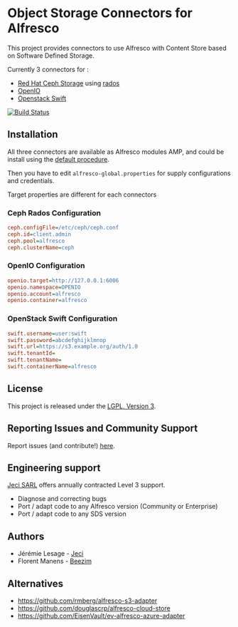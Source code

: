# Object Storage Connectors for Alfresco

This project provides connectors to use Alfresco with Content Store based on Software Defined Storage.

Currently 3 connectors for :

* [Red Hat Ceph Storage](https://www.redhat.com/fr/technologies/storage/ceph) using [rados](http://docs.ceph.com/docs/master/rados/api/librados-intro/)
* [OpenIO](http://openio.io/)
* [Openstack Swift](http://docs.openstack.org/developer/swift/)

[![Build Status](https://travis-ci.org/jeci-sarl/alfresco-object-storage-connectors.svg?branch=master)](https://travis-ci.org/jeci-sarl/alfresco-object-storage-connectors)


## Installation

All three connectors are available as Alfresco modules AMP, and could be install using the [default procedure](http://docs.alfresco.com/5.2/tasks/amp-install.html).

Then you have to edit `alfresco-global.properties` for supply configurations and credentials.

Target properties are different for each connectors

### Ceph Rados Configuration

``` ini
ceph.configFile=/etc/ceph/ceph.conf
ceph.id=client.admin
ceph.pool=alfresco
ceph.clusterName=ceph
```


### OpenIO Configuration

``` ini
openio.target=http://127.0.0.1:6006
openio.namespace=OPENIO
openio.account=alfresco
openio.container=alfresco
```


### OpenStack Swift Configuration

``` ini
swift.username=user:swift
swift.password=abcdefghijklmnop
swift.url=https://s3.example.org/auth/1.0
swift.tenantId=
swift.tenantName=
swift.containerName=alfresco
```


## License

This project is released under the [LGPL, Version 3](https://www.gnu.org/licenses/lgpl.html).


## Reporting Issues and Community Support

Report issues (and contribute!) [here](https://github.com/jeci-sarl/alfresco-object-storage-connectors/issues?milestone=1&state=open).

## Engineering support

[Jeci SARL](https://jeci.fr/about.html) offers annually contracted Level 3 support.

- Diagnose and correcting bugs
- Port / adapt code to any Alfresco version (Community or Enterprise)
- Port / adapt code to any SDS version

## Authors

- Jérémie Lesage - [Jeci](https://jeci.fr)
- Florent Manens - [Beezim](https://beezim.fr)


## Alternatives

* https://github.com/rmberg/alfresco-s3-adapter
* https://github.com/douglascrp/alfresco-cloud-store
* https://github.com/EisenVault/ev-alfresco-azure-adapter
